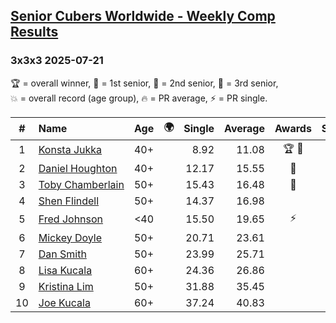<style>table {white-space: nowrap;}</style>
<link rel="stylesheet" type="text/css" href="/scw-comp/css/flags.css" />

## [Senior Cubers Worldwide - Weekly Comp Results](/scw-comp/results/)
### 3x3x3 2025-07-21

<span style="white-space: nowrap;">🏆 = overall winner</span>, <span style="white-space: nowrap;">🥇 = 1st senior</span>, <span style="white-space: nowrap;">🥈 = 2nd senior</span>, <span style="white-space: nowrap;">🥉 = 3rd senior</span>, <span style="white-space: nowrap;">💥 = overall record (age group)</span>, <span style="white-space: nowrap;">🔥 = PR average</span>, <span style="white-space: nowrap;">⚡ = PR single</span>.

| # | Name | Age | 🌍 | Single | Average | Awards | Solve 1 | Solve 2 | Solve 3 | Solve 4 | Solve 5 | Video |
| :--: | :-- | :--: | :--: | --: | --: | :--: | --: | --: | --: | --: | --: | :-- |
| 1 | [Konsta Jukka](../../persons/konsta_jukka/333.md) | 40+ | <i class="flag flag-FI" /> | 8.92 | 11.08 | 🏆 🥇 | 12.18 | 11.67 | 8.92 | 12.56 | 9.39 | [Desktop](https://www.facebook.com/events/1261538608778309/permalink/1272149734383863) / [Mobile](https://m.facebook.com/events/1261538608778309?view=permalink&id=1272149734383863) |
| 2 | [Daniel Houghton](../../persons/daniel_houghton/333.md) | 40+ | <i class="flag flag-CH" /> | 12.17 | 15.55 | 🥈 | 16.13 | 12.17 | 15.50 | 15.01 | 16.56 | [Desktop](https://www.facebook.com/events/1261538608778309/permalink/1272361074362729) / [Mobile](https://m.facebook.com/events/1261538608778309?view=permalink&id=1272361074362729) |
| 3 | [Toby Chamberlain](../../persons/toby_chamberlain/333.md) | 50+ | <i class="flag flag-AU" /> | 15.43 | 16.48 | 🥉 | 16.15 | 15.91 | 15.43 | 21.29 | 17.37 | [Desktop](https://www.facebook.com/events/1261538608778309/permalink/1271930211072482) / [Mobile](https://m.facebook.com/events/1261538608778309?view=permalink&id=1271930211072482) |
| 4 | [Shen Flindell](../../persons/shen_flindell/333.md) | 50+ | <i class="flag flag-AU" /> | 14.37 | 16.98 |  | 22.87 | 17.35 | 14.37 | 17.49 | 16.09 | [Desktop](https://www.facebook.com/events/1261538608778309/permalink/1267766701488833) / [Mobile](https://m.facebook.com/events/1261538608778309?view=permalink&id=1267766701488833) |
| 5 | [Fred Johnson](../../persons/fred_johnson/333.md) | <40 | <i class="flag flag-US" /> | 15.50 | 19.65 | ⚡ | 15.50 | 23.33 | 17.33 | 21.96 | 19.67 | [Desktop](https://www.facebook.com/frederick.g.johnson/videos/602110896303937) / [Mobile](https://m.facebook.com/frederick.g.johnson/videos/602110896303937) |
| 6 | [Mickey Doyle](../../persons/mickey_doyle/333.md) | 50+ | <i class="flag flag-US" /> | 20.71 | 23.61 |  | 21.24 | 20.71 | 23.85 | 25.74 | 28.26 | [Desktop](https://www.facebook.com/events/1261538608778309/permalink/1272477447684425) / [Mobile](https://m.facebook.com/events/1261538608778309?view=permalink&id=1272477447684425) |
| 7 | [Dan Smith](../../persons/dan_smith/333.md) | 50+ | <i class="flag flag-US" /> | 23.99 | 25.71 |  | 24.83 | 23.99 | 27.03 | 25.50 | 26.81 | [Desktop](https://www.facebook.com/events/1261538608778309/permalink/1272198377712332) / [Mobile](https://m.facebook.com/events/1261538608778309?view=permalink&id=1272198377712332) |
| 8 | [Lisa Kucala](../../persons/lisa_kucala/333.md) | 60+ | <i class="flag flag-US" /> | 24.36 | 26.86 |  | 26.69 | 26.25 | 24.36 | 36.41 | 27.63 | [Desktop](https://www.facebook.com/events/1261538608778309/permalink/1266900968242073) / [Mobile](https://m.facebook.com/events/1261538608778309?view=permalink&id=1266900968242073) |
| 9 | [Kristina Lim](../../persons/kristina_lim/333.md) | 50+ | <i class="flag flag-US" /> | 31.88 | 35.45 |  | 39.33 | 31.88 | 35.94 | 33.82 | 36.60 | [Desktop](https://www.facebook.com/events/1261538608778309/permalink/1272174867714683) / [Mobile](https://m.facebook.com/events/1261538608778309?view=permalink&id=1272174867714683) |
| 10 | [Joe Kucala](../../persons/joe_kucala/333.md) | 60+ | <i class="flag flag-US" /> | 37.24 | 40.83 |  | 45.66 | 38.64 | 38.20 | 52.59 | 37.24 | [Desktop](https://www.facebook.com/events/1261538608778309/permalink/1266216931643810) / [Mobile](https://m.facebook.com/events/1261538608778309?view=permalink&id=1266216931643810) |

<!-- Global site tag (gtag.js) - Google Analytics -->
<script async src="https://www.googletagmanager.com/gtag/js?id=UA-86348435-3"></script>
<script>window.dataLayer = window.dataLayer || []; function gtag() {dataLayer.push(arguments);} gtag('js', new Date()); gtag('config', 'UA-86348435-3');</script>
